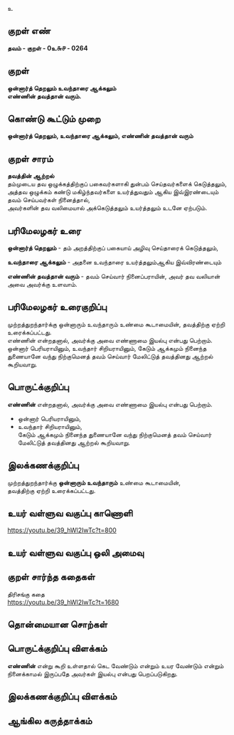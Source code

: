 உ

## குறள் எண் 

**தவம் - குறள் - 0உ௬௪ - 0264**  

## குறள் 

**ஒன்னார்த் தெறலும் உவந்தாரை ஆக்கலும்  
எண்ணின் தவத்தான் வரும்.**

## கொண்டு கூட்டும் முறை

**ஒன்னார்த் தெறலும், உவந்தாரை ஆக்கலும், எண்ணின் தவத்தான் வரும்**

## குறள் சாரம் 

**தவத்தின் ஆற்றல்**  
தம்முடைய தவ ஒழுக்கத்திற்குப் பகைவர்களாகி துன்பம் செய்தவர்களைக் கெடுத்தலும், அத்தவ ஒழுக்கம் கண்டு மகிழ்ந்தவர்களை உயர்த்துவதும் ஆகிய இவ்இரண்டையும் தவம் செய்பவர்கள் நினைத்தால்,  
அவர்களின் தவ வலிமையால் அக்கெடுத்தலும் உயர்த்தலும் உடனே ஏற்படும்.  

## பரிமேலழகர் உரை

**ஒன்னார்த் தெறலும்** - தம் அறத்திற்குப் பகையாய் அழிவு செய்தாரைக் கெடுத்தலும்,   

**உவந்தாரை ஆக்கலும்** - அதனை உவந்தாரை உயர்த்தலும்ஆகிய இவ்விரண்டையும்   

**எண்ணின் தவத்தான் வரும்** -  தவம் செய்வார் நினைப்பராயின், அவர் தவ வலியான் அவை அவர்க்கு உளவாம். 

## பரிமேலழகர் உரைகுறிப்பு   

முற்றத்துறந்தார்க்கு ஒன்னாரும் உவந்தாரும் உண்மை கூடாமையின், தவத்திற்கு ஏற்றி உரைக்கப்பட்டது.   
எண்ணின் என்றதனால், அவர்க்கு அவை எண்ணாமை இயல்பு என்பது பெற்றாம்.   
ஒன்னார் பெரியராயினும், உவந்தார் சிறியராயினும், கேடும் ஆக்கமும் நினைந்த துணையானே வந்து நிற்குமெனத் தவம் செய்வார் மேலிட்டுத் தவத்தினது ஆற்றல் கூறியவாறு.     

## பொருட்க்குறிப்பு 
 
**எண்ணின்** என்றதனால், அவர்க்கு அவை எண்ணாமை இயல்பு என்பது பெற்றாம்.    

* ஒன்னார் பெரியராயினும்,   
* உவந்தார் சிறியராயினும்,   
கேடும் ஆக்கமும் நினைந்த துணையானே வந்து நிற்குமெனத் தவம் செய்வார் மேலிட்டுத் தவத்தினது ஆற்றல் கூறியவாறு.   

## இலக்கணக்குறிப்பு  

முற்றத்துறந்தார்க்கு **ஒன்னாரும் உவந்தாரும்** உண்மை கூடாமையின்,  
தவத்திற்கு ஏற்றி உரைக்கப்பட்டது.    

## உயர் வள்ளுவ வகுப்பு காணொளி

https://youtu.be/39_hWl2IwTc?t=800

## உயர் வள்ளுவ வகுப்பு ஒலி அமைவு 

 
## குறள் சார்ந்த கதைகள் 

திரிசங்கு கதை  
https://youtu.be/39_hWl2IwTc?t=1680

## தொன்மையான சொற்கள்


## பொருட்க்குறிப்பு விளக்கம்

**எண்ணின்** என்று கூறி உள்ளதால் கெட வேண்டும் என்றும் உயர வேண்டும் என்றும் நினைக்காமல் இருப்பதே அவர்கள் இயல்பு என்பது பெறப்படுகிறது.  

## இலக்கணக்குறிப்பு விளக்கம்


## ஆங்கில கருத்தாக்கம் 


